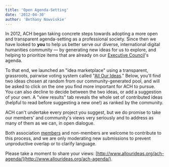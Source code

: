 ```yaml
---
title: 'Open Agenda-Setting'
date: '2012-04-30'
author: 'Bethany Nowviskie'
---
```

In 2012, ACH began taking concrete steps towards adopting a more open and transparent agenda-setting as a professional society. Since then we have looked to **you** to help us better serve our diverse, international digital humanities community — by generating new ideas for us to explore, and helping to prioritize items that are already on our [Executive Council](/about/officers/)'s agenda.

To that end, we launched an "idea marketplace" using a transparent, grassroots, pairwise voting system called "[All Our Ideas](http://www.allourideas.org/)." Below, you'll find two ideas chosen at random from our community-generated pool, and will be asked to click on the one you find more important for ACH to pursue. You can also decline to decide between the two ideas, or add a suggestion of your own. A "view results" tab reveals the whole set of contributed ideas (helpful to read before suggesting a new one!) as ranked by the community.

ACH can't undertake every project you suggest, but we do promise to take our members' and community's views very seriously and to address as many of them as we can, in open dialogue.

Both association [members](https://members.ach.org/) and non-members are welcome to contribute to this process, and we are only moderating new submissions to prevent unproductive overlap or to clarify language.

Please take a moment to share your views: [http://www.allourideas.org/ach-agenda/](http://www.allourideas.org/ach-agenda/).